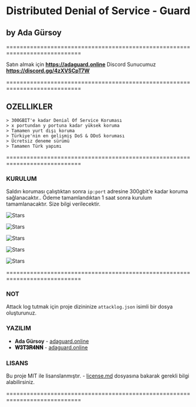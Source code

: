 # Distributed Denial of Service - Guard
## by Ada Gürsoy
============================================================================

Satın almak için **https://adaguard.online**
Discord Sunucumuz **https://discord.gg/4zXVSCpT7W**

============================================================================

## OZELLIKLER
```
> 300GBIT'e kadar Denial Of Service Koruması
> x portundan y portuna kadar yüksek koruma
> Tamamen yurt dışı koruma
> Türkiye'nin en gelişmiş DoS & DDoS koruması
> Ücretsiz deneme sürümü
> Tamamen Türk yapımı
```
============================================================================

### KURULUM
Saldırı koruması çalıştıktan sonra `ip:port` adresine 300gbit'e kadar koruma sağlanacaktır..
Ödeme tamamlandıktan 1 saat sonra kurulum tamamlanacaktır. Size bilgi verilecektir.


![Stars](https://media.giphy.com/media/7zxZ8mOddFwZvTZJoa/giphy.gif)

![Stars](https://cdn.discordapp.com/attachments/785469446160252939/787943591828783104/fillnops1.gif)

![Stars](https://cdn.discordapp.com/attachments/785469446160252939/787943602449809418/indir.jpg)

![Stars](https://media.discordapp.net/attachments/787719272063303710/787741391290761226/unknown.png?width=358&height=20)

![Stars](https://media.discordapp.net/attachments/787719272063303710/787737096466202684/unknown.png?width=258&height=342)

============================================================================

### NOT
Attack log tutmak için proje dizininize `attacklog.json` isimli bir dosya oluşturunuz.

### YAZILIM
* **Ada Gürsoy** - [adaguard.online](https://adaguard.online)
* **𝐖𝟑𝐓𝟑𝐑𝟒𝐍𝐍** - [adaguard.online](https://adaguard.online)

### LISANS
Bu proje MIT ile lisanslanmıştır. - [license.md](license.md) dosyasına bakarak gerekli bilgi alabilirsiniz.

============================================================================
